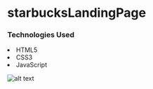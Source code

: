 # starbucksLandingPage

<h3>Technologies Used</h3>
<li>HTML5</li>
<li>CSS3</li>
<li>JavaScript</li>

![alt text](https://ellameta.github.io/starbucksLandingPage/)
